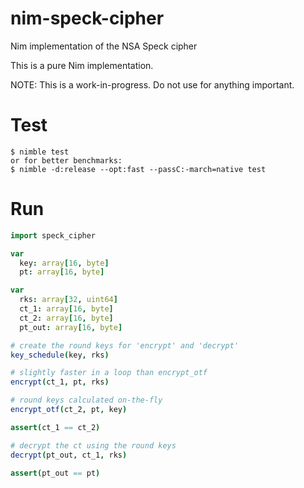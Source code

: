 # nim-speck-cipher
Nim implementation of the NSA Speck cipher

This is a pure Nim implementation.

NOTE: This is a work-in-progress. Do not use for anything important.

# Test
```
$ nimble test
or for better benchmarks:
$ nimble -d:release --opt:fast --passC:-march=native test
```

# Run
```nim
import speck_cipher

var
  key: array[16, byte]
  pt: array[16, byte]

var
  rks: array[32, uint64]
  ct_1: array[16, byte]
  ct_2: array[16, byte]
  pt_out: array[16, byte]

# create the round keys for 'encrypt' and 'decrypt'
key_schedule(key, rks)

# slightly faster in a loop than encrypt_otf
encrypt(ct_1, pt, rks)

# round keys calculated on-the-fly
encrypt_otf(ct_2, pt, key)

assert(ct_1 == ct_2)

# decrypt the ct using the round keys
decrypt(pt_out, ct_1, rks)

assert(pt_out == pt)
```
